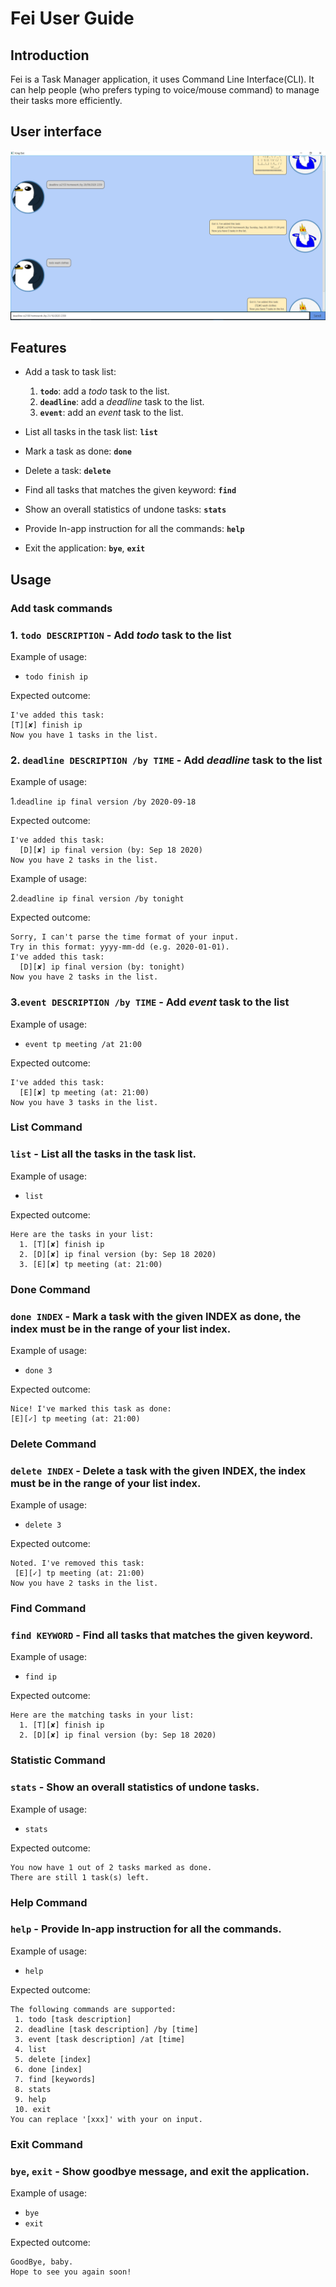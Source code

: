 # Fei User Guide

## Introduction
Fei is a Task Manager application, it uses Command Line Interface(CLI). 
It can help people (who prefers typing to voice/mouse command) to manage their tasks more efficiently.

## User interface
![UI](Ui.png)

## Features 

* Add a task to task list:
    1. **`todo`**: add a *todo* task to the list.
    2. **`deadline`**: add a *deadline* task to the list.
    3. **`event`**: add an *event* task to the list.

* List all tasks in the task list: 
     **`list`**

* Mark a task as done: 
    **`done`**

* Delete a task:
    **`delete`**

* Find all tasks that matches the given keyword:
    **`find`**
    
* Show an overall statistics of undone tasks:
    **`stats`**
    
* Provide In-app instruction for all the commands:
    **`help`**

* Exit the application:
    **`bye`**, **`exit`**

## Usage

### Add task commands

### 1. `todo DESCRIPTION` - Add *todo* task to the list

Example of usage: 

* `todo finish ip`

Expected outcome:
```
I've added this task:
[T][✘] finish ip
Now you have 1 tasks in the list.
```

### 2. `deadline DESCRIPTION /by TIME` - Add *deadline* task to the list

Example of usage: 

1.`deadline ip final version /by 2020-09-18`

Expected outcome:
```
I've added this task: 
  [D][✘] ip final version (by: Sep 18 2020)
Now you have 2 tasks in the list.
```


Example of usage: 

2.`deadline ip final version /by tonight`

Expected outcome:
```
Sorry, I can't parse the time format of your input.
Try in this format: yyyy-mm-dd (e.g. 2020-01-01).
I've added this task: 
  [D][✘] ip final version (by: tonight)
Now you have 2 tasks in the list.
```

### 3.`event DESCRIPTION /by TIME` - Add *event* task to the list

Example of usage: 

* `event tp meeting /at 21:00`

Expected outcome:
```
I've added this task: 
  [E][✘] tp meeting (at: 21:00)
Now you have 3 tasks in the list.
```
### List Command

### `list` - List all the tasks in the task list.

Example of usage: 

* `list`

Expected outcome:
```
Here are the tasks in your list:
  1. [T][✘] finish ip
  2. [D][✘] ip final version (by: Sep 18 2020)
  3. [E][✘] tp meeting (at: 21:00)
```

### Done Command
### `done INDEX` - Mark a task with the given INDEX as done, the index must be in the range of your list index.
Example of usage: 

* `done 3`

Expected outcome:
```
Nice! I've marked this task as done:
[E][✓] tp meeting (at: 21:00)
```

### Delete Command
### `delete INDEX` - Delete a task with the given INDEX, the index must be in the range of your list index.
Example of usage: 

* `delete 3`

Expected outcome:
```
Noted. I've removed this task:
 [E][✓] tp meeting (at: 21:00)
Now you have 2 tasks in the list.
```

### Find Command
### `find KEYWORD` - Find all tasks that matches the given keyword.
Example of usage: 

* `find ip`

Expected outcome:
```
Here are the matching tasks in your list:
  1. [T][✘] finish ip
  2. [D][✘] ip final version (by: Sep 18 2020)
```

### Statistic Command
### `stats` - Show an overall statistics of undone tasks.
Example of usage: 

* `stats`

Expected outcome:
```
You now have 1 out of 2 tasks marked as done.
There are still 1 task(s) left.
```

### Help Command
### `help` - Provide In-app instruction for all the commands.
Example of usage: 

* `help`

Expected outcome:
```
The following commands are supported:
 1. todo [task description]
 2. deadline [task description] /by [time]
 3. event [task description] /at [time]
 4. list
 5. delete [index]
 6. done [index]
 7. find [keywords]
 8. stats
 9. help
 10. exit
You can replace '[xxx]' with your on input.
```

### Exit Command
### `bye`, `exit` - Show goodbye message, and exit the application.
Example of usage: 

* `bye`
* `exit`

Expected outcome:
```
GoodBye, baby.
Hope to see you again soon!
```


